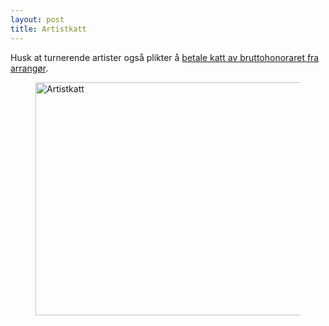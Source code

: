 ```yaml
---
layout: post
title: Artistkatt
---
```


Husk at turnerende artister også plikter å [betale katt av bruttohonoraret fra arrangør](http://www.brak.no/ressurser/artistskatt-i-utlandet/).

<figure>
	<img src="{{ site.github.url }}/images/artistkatt.jpg" height="373px" width="500px" alt="Artistkatt">
</figure>